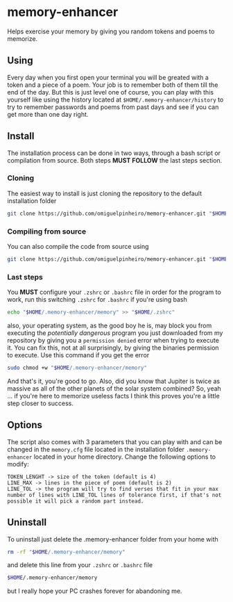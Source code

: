 # memory-enhancer
Helps exercise your memory by giving you random tokens and poems to memorize.

## Using
Every day when you first open your terminal you will be greated with a token and a piece of a poem. Your job is to remember both of them till the end of the day. But this is just level one of course, you can play with this yourself like using the history located at `$HOME/.memory-enhancer/history` to try to remember passwords and poems from past days and see if you can get more than one day right.

## Install
The installation process can be done in two ways, through a bash script or compilation from source. Both steps **MUST FOLLOW** the last steps section.

### Cloning
The easiest way to install is just cloning the repository to the default installation folder
```bash
git clone https://github.com/omiguelpinheiro/memory-enhancer.git "$HOME/.memory-enhancer"
```
### Compiling from source
You can also compile the code from source using
```bash
git clone https://github.com/omiguelpinheiro/memory-enhancer.git "$HOME/.memory-enhancer" && go build -o "$HOME/.memory-enhancer/memory" "$HOME/.memory-enhancer/main"
```
### Last steps
You **MUST** configure your `.zshrc` or `.bashrc` file in order for the program to work, run this switching `.zshrc` for `.bashrc` if you're using bash
```bash
echo "$HOME/.memory-enhancer/memory" >> "$HOME/.zshrc"
```
also, your operating system, as the good boy he is, may block you from executing the *potentially dangerous* program you just downloaded from my repository by giving you a `permission denied` error when trying to execute it. You can fix this, not at all surprisingly, by giving the binaries permission to execute. Use this command if you get the error
```bash
sudo chmod +w "$HOME/.memory-enhancer/memory"
```
And that's it, you're good to go. Also, did you know that Jupiter is twice as massive as all of the other planets of the solar system combined? So, yeah ... if you're here to memorize useless facts I think this proves you're a little step closer to success.
## Options
The script also comes with 3 parameters that you can play with and can be changed in the `memory.cfg` file located in the installation folder `.memory-enhancer` located in your home directory. Change the following options to modify:
```
TOKEN_LENGHT -> size of the token (default is 4)
LINE_MAX -> lines in the piece of poem (default is 2)
LINE_TOL -> the program will try to find verses that fit in your max number of lines with LINE_TOL lines of tolerance first, if that's not possible it will pick a random part instead.
```
## Uninstall
To uninstall just delete the .memory-enhancer folder from your home with
```bash
rm -rf "$HOME/.memory-enhancer/memory"
```
and delete this line from your `.zshrc` or `.bashrc` file
```bash
$HOME/.memory-enhancer/memory
```
but I really hope your PC crashes forever for abandoning me.